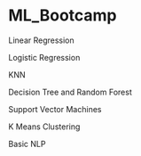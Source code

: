 # ML_Bootcamp

Linear Regression

Logistic Regression

KNN

Decision Tree and Random Forest

Support Vector Machines

K Means Clustering

Basic NLP

